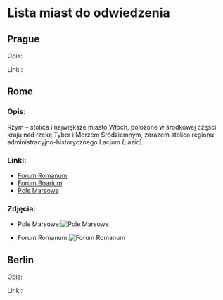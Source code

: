 # Lista miast do odwiedzenia

## Prague
Opis:

Linki:

## Rome
### Opis:
Rzym – stolica i największe miasto Włoch, położone w środkowej części kraju nad rzeką Tyber i Morzem Śródziemnym, zarazem stolica regionu administracyjno-historycznego Lacjum (Lazio).

### Linki:
- [Forum Romanum](https://pl.wikipedia.org/wiki/Forum_Romanum)
- [Forum Boarium](https://pl.wikipedia.org/wiki/Forum_Boarium)
- [Pole Marsowe](https://pl.wikipedia.org/wiki/Pole_Marsowe)

### Zdjęcia:
- Pole Marsowe:![Pole Marsowe](https://paryz.pl/wp-content/uploads/2018/09/pole-marsowe-champ-du-mars.jpg "Pole Marsowe")
  
- Forum Romanum:![Forum Romanum](https://imperiumromanum.pl/wp-content/uploads/2021/02/forum-romanum-1086x270.jpg.webp "Forum Romanum")
## Berlin
Opis:

Linki:
